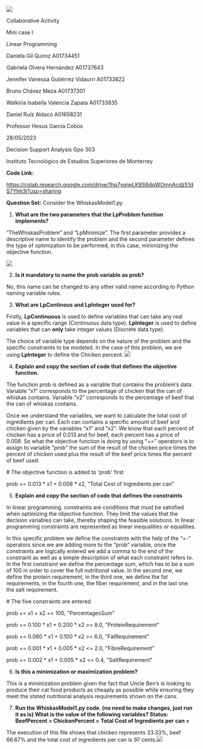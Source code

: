 ﻿![](Aspose.Words.8ea5096f-1a37-4285-b669-9f4b9aab6754.001.png)

Collaborative Activity 

Mini case I 

Linear Programming 





Daniela Gil Quiroz                                 A01734451 

Gabriela Olvera Hernández                   A01737643

Jennifer Vanessa Gutiérrez Vidaurri      A01733822

Bruno Chávez Meza                              A01737301

Walkiria Isabella Valencia Zapata         A01733835

Daniel Ruíz Aldaco                               A01658231 



<a name="_s67xdjl65l8s"></a>Professor Hesus García Cobos

28/05/2023





<a name="_m3u5vuvq0c4q"></a>Decision Support Analysis  Gpo 303

Instituto Tecnológico de Estudios Superiores de Monterrey

**Code Link:**

<https://colab.research.google.com/drive/1hp7yqjwLK9S6dqWOmnAcdz51dS7Yhh3j?usp=sharing>

**Question Set:** Consider the WhiskasModel1.py

1. **What are the two parameters that the LpProblem function implements?**

“TheWhiskasProblem” and “LpMinimize”. The first parameter provides a descriptive name to identify the problem and the second parameter defines the type of optimization to be performed, in this case, minimizing the objective function.

![](Aspose.Words.8ea5096f-1a37-4285-b669-9f4b9aab6754.002.png)

2. **Is it mandatory to name the prob variable as prob?**

No, this name can be changed to any other valid name according to Python naming variable  rules.

3. **What are LpContinous and LpInteger used for?**

Firstly, **LpContinuous** is used to define variables that can take any real value in a specific range (Continuous data type).  **LpInteger** is used to define variables that can **only** take integer values (Discrete data type). 

The choice of variable type depends on the nature of the problem and the specific constraints to be modeled. In the case of this problem, we are using **LpInteger** to define the Chicken percent. ![](Aspose.Words.8ea5096f-1a37-4285-b669-9f4b9aab6754.003.png)

4. **Explain and copy the section of code that defines the objective function.**

The function prob is defined as a variable that contains the problem’s data. Variable “x1” corresponds to the percentage of chicken that the can of whiskas contains. Variable “x2” corresponds to the percentage of beef that the can of whiskas contains.

Once we understand the variables, we want to calculate the total cost of ingredients per can. Each can contains a specific amount of beef and chicken given by the variables “x1” and “x2”. We know that each percent of chicken has a price of 0.013 and for beef, each percent has a price of 0.008. So what the objective function is doing by using “+=” operators is to assign to variable “prob” the sum of the result of the chicken price times the percent of chicken used plus the result of the beef price times the percent of beef used.

\# The objective function is added to 'prob' first

prob += 0.013 \* x1 + 0.008 \* x2, "Total Cost of Ingredients per can"



5. **Explain and copy the section of code that defines the constraints**

In linear programming. constraints are conditions that must be satisfied when optimizing the objective function. They limit the values that the decision variables can take, thereby shaping the feasible solutions. In linear programming constraints are represented as linear inequalities or equalities. 

In this specific problem we define the constraints with the help of the “+-” operators since we are adding more to the “prob” variable, once the constraints are logically entered we add a comma to the end of the constraint as well as a simple description of what each constraint refers to. In the first constraint we define the percentage sum, which has to be a sum of 100 in order to cover the full nutritional value. In the second one, we define the protein requirement, in the third one, we define the fat requirements, in the fourth one, the fiber requirement, and in the last one the salt requirement.



\# The five constraints are entered

prob += x1 + x2 == 100, "PercentagesSum"

prob += 0.100 \* x1 + 0.200 \* x2 >= 8.0, "ProteinRequirement"

prob += 0.080 \* x1 + 0.100 \* x2 >= 6.0, "FatRequirement"

prob += 0.001 \* x1 + 0.005 \* x2 <= 2.0, "FibreRequirement"

prob += 0.002 \* x1 + 0.005 \* x2 <= 0.4, "SaltRequirement"


6. **Is this a minimization or maximization problem?**

This is a minimization problem given the fact that Uncle Ben’s is looking to produce their cat food products as cheaply as possible while ensuring they meet the stated nutritional analysis requirements shown on the cans.

7. **Run the WhiskasModel1.py code. (no need to make changes, just run it as is) What is the value of the following variables? Status: BeefPercent = ChickenPercent = Total Cost of Ingredients per can =**

The execution of this file shows that chicken represents 33.33%, beef 66.67% and the total cost of ingredients per can is 97 cents.![](Aspose.Words.8ea5096f-1a37-4285-b669-9f4b9aab6754.004.png)




